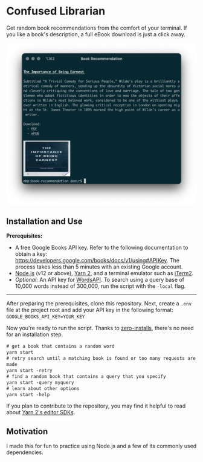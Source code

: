 # Confused Librarian

Get random book recommendations from the comfort of your terminal. If you like a book's description, a full eBook download is just a click away.

<img src="./example.png" width="600"/>

## Installation and Use

<a name="installation"></a>

**Prerequisites:**

- A free Google Books API key. Refer to the following documentation to obtain a key: https://developers.google.com/books/docs/v1/using#APIKey. The process takes less than 5 minutes with an existing Google account.
- [Node.js](https://nodejs.org) (v12 or above), [Yarn 2](https://yarnpkg.com/getting-started), and a terminal emulator such as [iTerm2](https://iterm2.com).
- _Optional:_ An API key for [WordsAPI](https://rapidapi.com/dpventures/api/wordsapi). To search using a query base of 10,000 words instead of 300,000, run the script with the `-local` flag.

---

After preparing the prerequisites, clone this repository. Next, create a `.env` file at the project root and add your API key in the following format: `GOOGLE_BOOKS_API_KEY=YOUR_KEY`

Now you're ready to run the script. Thanks to [zero-installs](https://yarnpkg.com/features/zero-installs), there's no need for an installation step.

```shell
# get a book that contains a random word
yarn start
# retry search until a matching book is found or too many requests are made
yarn start -retry
# find a random book that contains a query that you specify
yarn start -query myquery
# learn about other options
yarn start -help
```

If you plan to contribute to the repository, you may find it helpful to read about [Yarn 2's editor SDKs](https://yarnpkg.com/getting-started/editor-sdks).

## Motivation

I made this for fun to practice using Node.js and a few of its commonly used dependencies.
